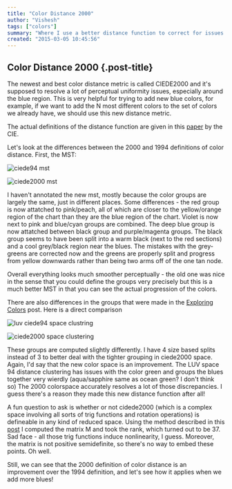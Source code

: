```yaml
---
title: "Color Distance 2000"
author: "Vishesh"
tags: ["colors"]
summary: "Where I use a better distance function to correct for issues in the blue region of the data set, and seeing the differences."
created: "2015-03-05 10:45:56"
---
```


## Color Distance 2000 {.post-title}

The newest and best color distance metric is called CIEDE2000 and it's supposed to resolve a lot of perceptual uniformity issues, especially around the blue region. This is very helpful for trying to add new blue colors, for example, if we want to add the N most different colors to the set of colors we already have, we should use this new distance metric.

The actual definitions of the distance function are given in this [paper](http://www.ece.rochester.edu/~gsharma/ciede2000/ciede2000noteCRNA.pdf) by the CIE.

Let's look at the differences between the 2000 and 1994 definitions of color distance. First, the MST:

![ciede94 mst](/img/mstcolors.svg)

![ciede2000 mst](/img/mstcolors00.svg)

I haven't annotated the new mst, mostly because the color groups are largely the same, just in different places. Some differences - the red group is now attatched to pink/peach, all of which are closer to the yellow/orange region of the chart than they are the blue region of the chart. Violet is now next to pink and blue/cyan groups are combined. The deep blue group is now attatched between black group and purple/magenta groups. The black group seems to have been split into a warm black (next to the red sections) and a cool grey/black region near the blues. The mistakes with the grey-greens are corrected now and the greens are properly split and progress from yellow downwards rather than being two arms off of the one tan node.

Overall everything looks much smoother perceptually - the old one was nice in the sense that you could define the groups very precisely but this is a much better MST in that you can see the actual progression of the colors.


There are also differences in the groups that were made in the [Exploring Colors](#/post/colors/exploring-colors) post. Here is a direct comparison

![luv ciede94 space clustring](/img/colorgroups_luv94.png)

![ciede2000 space clustering](/img/colorgroups_2000.png)

These groups are computed slightly differently. I have 4 size based splits instead of 3 to better deal with the tighter grouping in ciede2000 space. Again, I'd say that the new color space is an improvement. The LUV space 94 distance clustering has issues with the color green and groups the blues together very wierdly (aqua/sapphire same as ocean green? I don't think so) The 2000 colorspace accurately resolves a lot of those discrepancies. I guess there's a reason they made this new distance function after all!


A fun question to ask is whether or not cidede2000 (which is a complex space involving all sorts of trig functions and rotation operations) is defineable in any kind of reduced space.
Using the method described in this [post](http://math.stackexchange.com/questions/156161/finding-the-coordinates-of-points-from-distance-matrix/423898#423898) I computed the matrix M and took the rank, which turned out to be 37. Sad face - all those trig functions induce nonlinearity, I guess. Moreover, the matrix is not positive semidefinite, so there's no way to embed these points. Oh well.

Still, we can see that the 2000 definition of color distance is an improvement over the 1994 definition, and let's see how it applies when we add more blues!



















